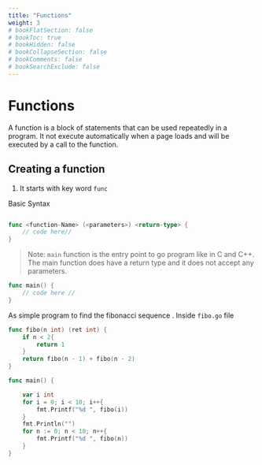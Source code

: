 ```yaml
---
title: "Functions"
weight: 3
# bookFlatSection: false
# bookToc: true
# bookHidden: false
# bookCollapseSection: false
# bookComments: false
# bookSearchExclude: false
---
```


# Functions

A function is a block of statements that can be used repeatedly in a program. It not execute automatically when a page loads and will be executed by a call to the function.

## Creating a function
1. It starts with key word `func`

Basic Syntax
```go

func <function-Name> (<parameters>) <return-type> {
    // code here//
}
```
> Note: `main` function is the entry point to go program like in C and C++. The main function does have a return type and it does not accept any parameters.

```go
func main() {
    // code here //
}
```


As simple program to find the fibonacci sequence .
Inside `fibo.go` file

```go
func fibo(n int) (ret int) {
    if n < 2{
        return 1
    }
    return fibo(n - 1) + fibo(n - 2)
}

func main() {

    var i int
    for i = 0; i < 10; i++{
        fmt.Printf("%d ", fibo(i))
    }
    fmt.Println("")
    for n := 0; n < 10; n++{
        fmt.Printf("%d ", fibo(n))
    }
}

```
